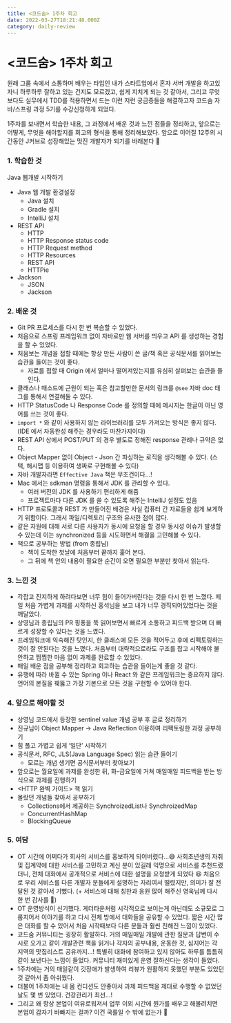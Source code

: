 ```yaml
---
title: <코드숨> 1주차 회고
date: 2022-03-27T18:21:48.000Z
category: daily-review
---
```


# <코드숨> 1주차 회고

원래 그룹 속에서 소통하며 배우는 타입인 내가 스타트업에서 혼자 서버 개발을 하고있자니 하루하루 잘하고 있는 건지도 모르겠고, 쉽게 지치게 되는 것 같아서, 그리고 무엇보다도 실무에서 TDD를 적용하면서 드는 이런 저런 궁금증들을 해결하고자 코드숨 자바/스프링 과정 5기를 수강신청하게 되었다.

1주차를 보내면서 학습한 내용, 그 과정에서 배운 것과 느낀 점들을 정리하고, 앞으로는 어떻게, 무엇을 해야할지를 회고의 형식을 통해 정리해보았다. 앞으로 이어질 12주의 시간동안 J커브로 성장해있는 멋진 개발자가 되기를 바래본다 🤲

### 1. 학습한 것

Java 웹개발 시작하기

* Java 웹 개발 환경설정
  * Java 설치
  * Gradle 설치
  * IntelliJ 설치
* REST API
  * HTTP
  * HTTP Response status code
  * HTTP Request method
  * HTTP Resources
  * REST API
  * HTTPie
* Jackson
  * JSON
  * Jackson

### 2. 배운 것

* Git PR 프로세스를 다시 한 번 복습할 수 있었다.
* 처음으로 스프링 프레임워크 없이 자바로만 웹 서버를 띄우고 API 를 생성하는 경험을 할 수 있었다.
* 처음보는 개념을 접할 때에는 항상 만든 사람이 쓴 글/책 혹은 공식문서를 읽어보는 습관을 들이는 것이 좋다.
  * 자료를 접할 때 Origin 에서 얼마나 떨어져있는지를 유심히 살펴보는 습관을 들인다.
* 클래스나 매소드에 근원이 되는 혹은 참고할만한 문서의 링크를 `@see` 자바 doc 태그를 통해서 연결해둘 수 있다.
* HTTP StatusCode 나 Response Code 를 정의할 때에 메시지는 한글이 아닌 영어를 쓰는 것이 좋다.
* `import *` 와 같이 사용하지 않는 라이브러리를 모두 가져오는 방식은 좋지 않다. (IDE 에서 자동완성 해주는 경우라도 마찬가지이다)
* REST API 상에서 POST/PUT 의 경우 별도로 정해진 response 관례나 규약은 없다.
* Object Mapper 없이 Object - Json 간 파싱하는 로직을 생각해볼 수 있다. (스택, 해시맵 등 이용하여 생짜로 구현해볼 수 있다)
* 자바 개발자라면 `Effective Java` 책은 무조건이다...!
* Mac 에서는 sdkman 명령을 통해서 JDK 를 관리할 수 있다.
  * 여러 버전의 JDK 를 사용하기 편리하게 해줌
  * 프로젝트마다 다른 JDK 를 쓸 수 있도록 해주는 IntelliJ 설정도 있음
* HTTP 프로토콜과 REST 가 만들어진 배경은 사실 컴퓨터 간 자료들을 쉽게 보게하기 위함이다. 그래서 파일/디렉토리 구조와 유사한 점이 많다.
* 같은 자원에 대해 서로 다른 사용자가 동시에 요청을 할 경우 동시성 이슈가 발생할 수 있는데 이는 synchronized 등을 시도하면서 해결을 고민해볼 수 있다.
* 책으로 공부하는 방법 (from 종립님)
  * 책이 도착한 첫날에 처음부터 끝까지 훑어 본다.
  * 그 뒤에 책 안의 내용이 필요한 순간이 오면 필요한 부분만 찾아서 읽는다.

### 3. 느낀 것

* 각잡고 진지하게 하려다보면 너무 힘이 들어가버린다는 것을 다시 한 번 느꼈다. 제일 처음 가볍게 과제를 시작하신 홍석님을 보고 내가 너무 경직되어있었다는 것을 깨달았다.
* 상영님과 종립님의 PR 핑퐁을 쭉 읽어보면서 빠르게 소통하고 피드백 받으며 더 빠르게 성장할 수 있다는 것을 느꼈다.
* 프레임워크에 익숙해진 탓인지, 한 클래스에 모든 것을 적어두고 후에 리펙토링하는 것이 잘 안된다는 것을 느꼈다. 처음부터 대략적으로라도 구조를 잡고 시작해야 불안하고 찝찝한 마음 없이 과제를 완료할 수 있었다.
* 매일 배운 점을 공부해 정리하고 회고하는 습관을 들이는게 좋을 것 같다.
* 유행에 따라 바뀔 수 있는 Spring 이나 React 와 같은 프레임워크는 중요하지 않다. 언어의 본질을 꿰뚫고 가장 기본으로 모든 것을 구현할 수 있어야 한다.

### 4. 앞으로 해야할 것

* 상영님 코드에서 등장한 sentinel value 개념 공부 후 글로 정리하기
* 진규님이 Object Mapper → Java Reflection 이용하여 리펙토링한 과정 공부하기
* 힘 풀고 가볍고 쉽게 ‘일단’ 시작하기
* 공식문서, RFC, JLS(Java Language Spec) 읽는 습관 들이기
  * 모르는 개념 생기면 공식문서부터 찾아보기
* 앞으로는 월요일에 과제를 완성한 뒤, 화-금요일에 거쳐 매일매일 피드백을 받는 방식으로 과제를 진행하기
* \<HTTP 완벽 가이드> 책 읽기
* 몰랐던 개념들 찾아서 공부하기
  * Collections에서 제공하는 SynchroizedList나 SynchroizedMap
  * ConcurrentHashMap
  * BlockingQueue

### 5. 여담

* OT 시간에 어쩌다가 회사의 서비스를 홍보하게 되어버렸다...😅  사회초년생의 자취 및 집계약에 대한 서비스를 고민하고 계신 분이 있길래 익명으로 서비스를 추천드렸더니, 전체 대화에서 공개적으로 서비스에 대한 설명을 요청받게 되었다 😆  처음으로 우리 서비스를 다른 개발자 분들에게 설명하는 자리여서 떨렸지만, 의미가 잘 전달된 것 같아서 기뻤다. (+ 서비스에 대해 칭찬과 응원 많이 해주신 영욱님께 다시 한 번 감사를 🙏)
* OT 운영방식이 신기했다. 게더타운처럼 시각적으로 보이는게 아닌데도 소규모로 그룹지어서 이야기를 하고 다시 전체 방에서 대화들을 공유할 수 있었다. 짧은 시간 많은 대화를 할 수 있어서 처음 시작때보다 다른 분들과 훨씬 친해진 느낌이 있었다.
* 코드숨 커뮤니티는 굉장히 활발하다. 거의 매일매일 개발에 관한 질문과 답변이 수시로 오가고 같이 개발관련 책을 읽거나 각자의 공부내용, 운동한 것, 심지어는 각 지역의 맛집리스트 공유까지...! 특별히 대화에 참여하고 있지 않아도 하루를 틈틈히 같이 보낸다는 느낌이 들었다. 커뮤니티 재미있게 운영 잘하신다는 생각이 들었다.
* 1주차에는 거의 매일같이 깃장애가 발생하여 리뷰가 원활하지 못했던 부분도 있었던 것 같아서 좀 아쉬웠다.
* 더불어 1주차에는 내 몸 컨디션도 안좋아서 과제 피드백을 제대로 수행할 수 없었던 날도 몇 번 있었다. 건강관리가 최선...!
* 그리고 왜 항상 본업이 여유로워져서 업무 이외 시간에 뭔가를 배우고 해볼려치면 본업이 갑자기 바빠지는 걸까? 이건 국룰일 수 밖에 없는가 🥲
